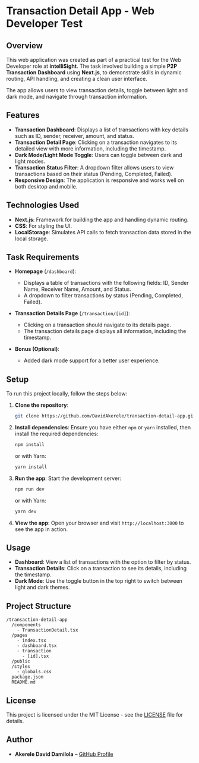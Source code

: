 # Transaction Detail App - Web Developer Test

## Overview

This web application was created as part of a practical test for the Web Developer role at **intelliSight**. The task involved building a simple **P2P Transaction Dashboard** using **Next.js**, to demonstrate skills in dynamic routing, API handling, and creating a clean user interface. 

The app allows users to view transaction details, toggle between light and dark mode, and navigate through transaction information.

## Features

- **Transaction Dashboard**: Displays a list of transactions with key details such as ID, sender, receiver, amount, and status.
- **Transaction Detail Page**: Clicking on a transaction navigates to its detailed view with more information, including the timestamp.
- **Dark Mode/Light Mode Toggle**: Users can toggle between dark and light modes.
- **Transaction Status Filter**: A dropdown filter allows users to view transactions based on their status (Pending, Completed, Failed).
- **Responsive Design**: The application is responsive and works well on both desktop and mobile.
  
## Technologies Used

- **Next.js**: Framework for building the app and handling dynamic routing.
- **CSS**: For styling the UI.
- **LocalStorage**: Simulates API calls to fetch transaction data stored in the local storage.
  
## Task Requirements

- **Homepage** (`/dashboard`):
  - Displays a table of transactions with the following fields: ID, Sender Name, Receiver Name, Amount, and Status.
  - A dropdown to filter transactions by status (Pending, Completed, Failed).
  
- **Transaction Details Page** (`/transaction/[id]`):
  - Clicking on a transaction should navigate to its details page.
  - The transaction details page displays all information, including the timestamp.
  
- **Bonus (Optional)**:
  - Added dark mode support for a better user experience.
  
## Setup

To run this project locally, follow the steps below:

1. **Clone the repository**:
   ```bash
   git clone https://github.com/DavidAkerele/transaction-detail-app.git
   ```

2. **Install dependencies**:
   Ensure you have either `npm` or `yarn` installed, then install the required dependencies:
   ```bash
   npm install
   ```
   or with Yarn:
   ```bash
   yarn install
   ```

3. **Run the app**:
   Start the development server:
   ```bash
   npm run dev
   ```
   or with Yarn:
   ```bash
   yarn dev
   ```

4. **View the app**:
   Open your browser and visit `http://localhost:3000` to see the app in action.

## Usage

- **Dashboard**: View a list of transactions with the option to filter by status.
- **Transaction Details**: Click on a transaction to see its details, including the timestamp.
- **Dark Mode**: Use the toggle button in the top right to switch between light and dark themes.

## Project Structure

```
/transaction-detail-app
  /components
    - TransactionDetail.tsx
  /pages
    - index.tsx
    - dashboard.tsx
    - transaction
      - [id].tsx
  /public
  /styles
    - globals.css
  package.json
  README.md
```

## License

This project is licensed under the MIT License - see the [LICENSE](LICENSE) file for details.

## Author

- **Akerele David Damilola** – [GitHub Profile](https://github.com/DavidAkerele)
